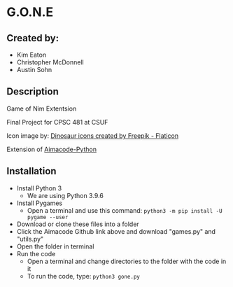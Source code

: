 # G.O.N.E
## Created by:
 * Kim Eaton 
 * Christopher McDonnell
 * Austin Sohn

## Description
Game of Nim Extentsion

Final Project for CPSC 481 at CSUF

Icon image by: <a href="https://www.flaticon.com/free-icons/dinosaur" title="dinosaur icons">Dinosaur icons created by Freepik - Flaticon</a> 

Extension of <a href = "https://github.com/aimacode/aima-python" title = "Aimacode-Python"> Aimacode-Python </a>

## Installation
* Install Python 3
  * We are using Python 3.9.6
* Install Pygames
  * Open a terminal and use this command: ```python3 -m pip install -U pygame --user```
* Download or clone these files into a folder
* Click the Aimacode Github link above and download "games.py" and "utils.py"
* Open the folder in terminal
* Run the code
  * Open a terminal and change directories to the folder with the code in it
  * To run the code, type: ```python3 gone.py```
